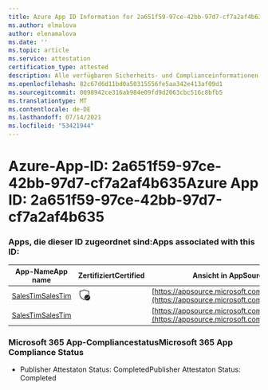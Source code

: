 ```yaml
---
title: Azure App ID Information for 2a651f59-97ce-42bb-97d7-cf7a2af4b635
ms.author: elmalova
author: elenamalova
ms.date: ''
ms.topic: article
ms.service: attestation
certification_type: attested
description: Alle verfügbaren Sicherheits- und Complianceinformationen für 2a651f59-97ce-42bb-97d7-cf7a2af4b635.
ms.openlocfilehash: 82c67d6d11bd0a50315556fe5aa342e413af09d1
ms.sourcegitcommit: 0098942ce316ab984e09fd9d2063cbc516c8bfb5
ms.translationtype: MT
ms.contentlocale: de-DE
ms.lasthandoff: 07/14/2021
ms.locfileid: "53421944"
---
```

# <a name="azure-app-id-2a651f59-97ce-42bb-97d7-cf7a2af4b635"></a><span data-ttu-id="01504-103">Azure-App-ID: 2a651f59-97ce-42bb-97d7-cf7a2af4b635</span><span class="sxs-lookup"><span data-stu-id="01504-103">Azure App ID: 2a651f59-97ce-42bb-97d7-cf7a2af4b635</span></span>


### <a name="apps-associated-with-this-id"></a><span data-ttu-id="01504-104">Apps, die dieser ID zugeordnet sind:</span><span class="sxs-lookup"><span data-stu-id="01504-104">Apps associated with this ID:</span></span>
| <span data-ttu-id="01504-105">**App-Name**</span><span class="sxs-lookup"><span data-stu-id="01504-105">**App name**</span></span> | <span data-ttu-id="01504-106">**Zertifiziert**</span><span class="sxs-lookup"><span data-stu-id="01504-106">**Certified**</span></span> | <span data-ttu-id="01504-107">**Ansicht in AppSource**</span><span class="sxs-lookup"><span data-stu-id="01504-107">**View in AppSource**</span></span> |
|-|-|-|
| [<span data-ttu-id="01504-108">SalesTim</span><span class="sxs-lookup"><span data-stu-id="01504-108">SalesTim</span></span>](https://docs.microsoft.com/en-us/microsoft-365-app-certification/forward/WA200001393) | <img alt="Certified application badge" src="../media/certified-badge.png" height="25" width="25" /> | [https://appsource.microsoft.com/product/office/WA200001393](https://appsource.microsoft.com/product/office/WA200001393) |
| [<span data-ttu-id="01504-109">SalesTim</span><span class="sxs-lookup"><span data-stu-id="01504-109">SalesTim</span></span>](https://docs.microsoft.com/en-us/microsoft-365-app-certification/forward/salestim.salestim) |  | [https://appsource.microsoft.com/product/office/salestim.salestim](https://appsource.microsoft.com/product/office/salestim.salestim) |

### <a name="microsoft-365-app-compliance-status"></a><span data-ttu-id="01504-110">Microsoft 365 App-Compliancestatus</span><span class="sxs-lookup"><span data-stu-id="01504-110">Microsoft 365 App Compliance Status</span></span>
- <span data-ttu-id="01504-111">Publisher Attestaton Status: Completed</span><span class="sxs-lookup"><span data-stu-id="01504-111">Publisher Attestaton Status: Completed</span></span>
